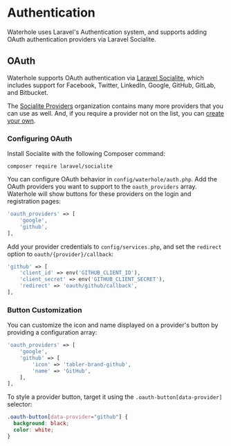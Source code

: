 # Authentication
Waterhole uses Laravel's Authentication system, and supports adding OAuth authentication providers via Laravel Socialite.

## OAuth
Waterhole supports OAuth authentication via [Laravel Socialite](https://github.com/laravel/socialite), which includes support for Facebook, Twitter, LinkedIn, Google, GitHub, GitLab, and Bitbucket.

The [Socialite Providers](https://socialiteproviders.com/) organization contains many more providers that you can use as well. And, if you require a provider not on the list, you can [create your own](https://medium.com/laravel-news/adding-auth-providers-to-laravel-socialite-ca0335929e42).

### Configuring OAuth
Install Socialite with the following Composer command:

```
composer require laravel/socialite
```

You can configure OAuth behavior in `config/waterhole/auth.php`. Add the OAuth providers you want to support to the `oauth_providers` array. Waterhole will show buttons for these providers on the login and registration pages:

```php
'oauth_providers' => [
    'google',
    'github',
],
```

Add your provider credentials to `config/services.php`, and set the `redirect` option to `oauth/{provider}/callback`:

```php
'github' => [
    'client_id' => env('GITHUB_CLIENT_ID'),
    'client_secret' => env('GITHUB_CLIENT_SECRET'),
    'redirect' => 'oauth/github/callback',
],
```

### Button Customization

You can customize the icon and name displayed on a provider's button by providing a configuration array:

```php
'oauth_providers' => [
    'google',
    'github' => [
        'icon' => 'tabler-brand-github',
        'name' => 'GitHub',
    ],
],
```

To style a provider button, target it using the `.oauth-button[data-provider]` selector:

```css
.oauth-button[data-provider="github"] {
  background: black;
  color: white;
}
```
